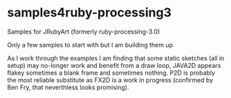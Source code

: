 # samples4ruby-processing3
Samples for JRubyArt (formerly ruby-processing-3.0)

Only a few samples to start with but I am building them up

As I work through the examples I am finding that some static sketches (all in setup) may no-longer work and benefit from a draw loop, JAVA2D appears flakey sometimes a blank frame and sometimes nothing. P2D is probably the most reliable substitute as FX2D is a work in progress (confirmed by Ben Fry, that neverthless looks promising).
